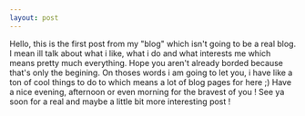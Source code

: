```yaml
---
layout: post
---
```


Hello, this is the first post from my "blog" which isn't going to be a real blog.
I mean ill talk about what i like, what i do and what interests me which means pretty much everything.
Hope you aren't already borded because that's only the begining.
On thoses words i am going to let you, i have like a ton of cool things to do to which means a lot of blog pages for here ;)
Have a nice evening, afternoon or even morning for the bravest of you !
See ya soon for a real and maybe a little bit more interesting post !
